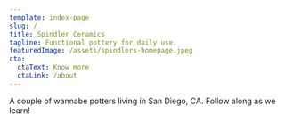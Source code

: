 ```yaml
---
template: index-page
slug: /
title: Spindler Ceramics
tagline: Functional pottery for daily use.
featuredImage: /assets/spindlers-homepage.jpeg
cta:
  ctaText: Know more
  ctaLink: /about
---
```

A couple of wannabe potters living in San Diego, CA. Follow along as we learn!